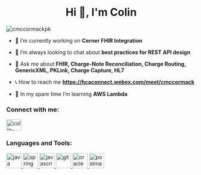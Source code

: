 <h1 align="center">Hi 👋, I'm Colin</h1>

<p align="left"> <img src="https://komarev.com/ghpvc/?username=cmccormackpk&label=Profile%20views&color=0e75b6&style=flat" alt="cmccormackpk" /> </p>

- 🔭 I’m currently working on **Cerner FHIR Integration**

- 🤝 I’m always looking to chat about **best practices for REST API design**

- 💬 Ask me about **FHIR, Charge-Note Reconciliation, Charge Routing, GenericXML, PKLink, Charge Capture, HL7**

- 📞 How to reach me **https://hcaconnect.webex.com/meet/cmccormack**

- 🌱 In my spare time I’m learning **AWS Lambda**

<h3 align="left">Connect with me:</h3>
<p align="left">
<a href="https://linkedin.com/in/colin-mccormack-4847b125" target="blank"><img align="center" src="https://cdn.jsdelivr.net/npm/simple-icons@3.0.1/icons/linkedin.svg" alt="colin-mccormack-4847b125" height="30" width="40" /></a>
</p>

<h3 align="left">Languages and Tools:</h3>
<p align="left"> 
<a href="https://www.java.com" target="_blank"> <img src="https://devicons.github.io/devicon/devicon.git/icons/java/java-original-wordmark.svg" alt="java" width="40" height="40"/> </a> 
<a href="https://spring.io/" target="_blank"> <img src="https://www.vectorlogo.zone/logos/springio/springio-icon.svg" alt="spring" width="40" height="40"/> </a> 
<a href="https://developer.mozilla.org/en-US/docs/Web/JavaScript" target="_blank"> <img src="https://devicons.github.io/devicon/devicon.git/icons/javascript/javascript-original.svg" alt="javascript" width="40" height="40"/> </a> 
<a href="https://git-scm.com/" target="_blank"> <img src="https://www.vectorlogo.zone/logos/git-scm/git-scm-icon.svg" alt="git" width="40" height="40"/> </a> 
<a href="https://www.oracle.com/" target="_blank"> <img src="https://devicons.github.io/devicon/devicon.git/icons/oracle/oracle-original.svg" alt="oracle" width="40" height="40"/> </a> 
<a href="https://postman.com" target="_blank"> <img src="https://www.vectorlogo.zone/logos/getpostman/getpostman-icon.svg" alt="postman" width="40" height="40"/> </a> 
</p>